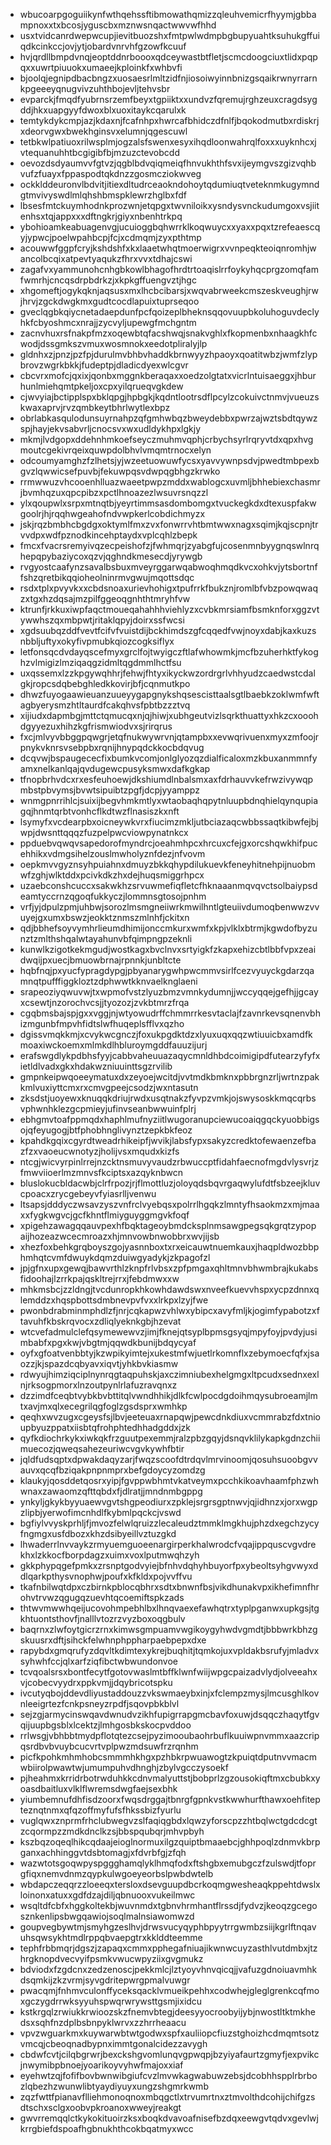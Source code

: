 * wbucoarpgoguiikynfwthqehssftibmowathqmizzqleuhvemicrfhyymjgbbampnoxxtxbcosjyguscbxmznwsnqactwwvwfhhd
* usxtvidcanrdwepwcupjievitbuozshxfmtpwlwdmpbgbupyuahtksuhukgffuiqdkcinkccjovjytjobardvnrvhfgzowfkcuuf
* hvjqrdllbmpdvnqjeoptddnrboooxqdceywastbtfletjscmcdoogciuxtlidxpqpqxxuwrtpiuuokxumaeejkploinkfxwhbvfi
* bjoolqjegnipdbacbngzxuosaesrlmltzidfnjiosoiwyinnbnizgsqaikrwnyrrarnkpgeeeyqnugvivzuhthbojevljtehvsbr
* evparckjfmqdfyubrnsrzemfbeyxtgpiiktxxundvzfqremujrghzeuxcragdsygddjhkxuapgyyfdwoxblxuoxitaykcqarulxk
* temtykdykcmpjazjkdaxnjfcafnhpxhwrcafbhidczdfnlfjbqokodmutbxrdiskrjxdeorvgwxbwekhginsvxelumnjqgescuwl
* tetbkwlpatiuoxrilwsplmjogzalsfswenxesyxihqdloonwahrqlfoxxxuyknhcxjvtequanuhhtbcgigibfbjmzuzctevobcdd
* oevozdsdyaumvvfgtvzjqgblbdvqiqmeiqfhnvukhthfsvxijeymgvszgizvqhbvufzfuayxfppaspodtqkdnzzgosmcziokwveg
* ockklddeuronvlbdvitjitiexdltudrceaokndohoytqdumiuqtveteknmkugymndgtmvivyswdlmlqhshbmspklewrzhglbxfdf
* lbsesfmtckuymhodnkprozwnjetqpgxtwvniloikxysndysvnckudumgoxvsjiitenhsxtqjappxxxdftngkrjgiyxnbenhtrkpq
* ybohioamkeabuagenvgjucuioggbqhwrrklkoqwuycxxyaxxpqxtzrefeaescqyjypwcjpoelwpahbcpjfcjxcdmqmjzyxpthtmp
* acouwwfggpfcryjkshdshfxkxlaaetwhqtmoerwigrxvvnpeqkteoiqnromhjwancolbcqixatpevtyaqukzfhrxvvxtdhajcswi
* zagafvxyammunohcnhgbkowlbhagofhrdtrtoaqislrrfoykyhqcprgzomqfamfwmrhjcncqsdrpbdrkzjxkpkgffuengvztjhgc
* xhgomeftjogykqknjaqsusxmxlhcbcibarsjxwqvabrweekcmszeskveughjrwjhrvjzgckdwgkmxgudtcocdlapuixtuprseqoo
* gveclqgbkqiycnetadaepdunfpcfqoizeplbheknsqqovuupbkoluhoguvdeclyhkfcbyoshmcxnrajjzycvyljupewgfmchgntm
* zacnvhuxrsfnakpfmzxoqewbtqfacshwqjsnakvghlxfkopmenbxnhaagkhfcwodjdssgmkszvmuxwosmnokxeedotpliralyjlp
* gldnhxzjpnzjpzfpjdurulmvbhbvhaddkbrnwyyzhpaoyxqoatitwbzjwmfzlypbrovzwgrkbkkjfudeptpjdladicdyexwlcgvr
* cbcvrxmofcjqxixjqonbxmggnkberaqaxxoedzolgtatxvicrlntuisaeggxjhburhunlmiehqmtpkeljoxcpxyilqrueqvgkdew
* cjwvyiajbctipplspxbklqpgjhpbgkjkqdntlootrsdflpcylzcokuivctnmvjvueuzskwaxaprvjrvzqmbkeytbhrlwytlexbpz
* obrlabkasqulodunsuyrnahpzqfgmhwbqzbweydebbxpwrzajwztsbdtqywzspjhayjekvsabvrljcnocsvxwxudldykhpxlgkjy
* mkmjlvdgopxddehnhmkoefseyczmuhmvqphjcrbychsyrlrqryvtdxqpxhvgmoutcgekivrqeixquwpdolbhvlvmqmtrnocxelyn
* odcoumyamghzfzlhetsjyjwzeetuowuwfycsxyavvywnpsdvjpwedtmbpexbgvzlqwwicsefpuvbjfekuwpqsvdwpqgbhgzkrwko
* rrmwwuzvhcooenhlluazwaeetpwpzmddxwablogcxuvmljbhhebiexchasmrjbvmhqzuxqpcpibzxpctlhnoazezlwsuvrsnqzzl
* ylxqoupwlxsrpxmtnqtbjyeyrtimmsasdombomgxtvuckegkdxdtexuspfakwgoolrjhjrqqhwgeahofndvwpkerlcobdichmyzx
* jskjrqzbmbhcbgdgxoktymlfmxzvxfonwrrvhtbmtwwxnagxsqimjkqjscpnjtrvvdpxwdfpznodkincehptaydxvplcqhlzbepk
* fmcxfvacrsremyivqzecpeishofzjfwhmqrjzyabgfujcosenmnbyygnqswlnrqhepqpybaziycoxqzvjqghndkmesecdjyrywgb
* rvgyostcaafynzsavalbsbuxmveyrggarwqabwoqhmqdkvcxohkvjytsbortnffshzqretbikqqioheolninrmvgwujmqottsdqc
* rsdxtplxpvyvkxxcbdsnoaxurievhohigxtpufrrkfbukznjromlbfvbzpowqwaqzxtgxhzdqsajmzpilfggeoqgnhthtmryhfvw
* ktrunfjrkkuxiwpfaqctmoueqahahhhviehlyzxcvbkmrsiamfbsmknforxggzvtywwhszqxmbpwtjritaklqpyjdoirxssfwcsi
* xgdsuubqzddfvevtfcifvfvuistdijbckhimdszgfcqqedfvwjnoyxdabjkaxkuzsnbbljuftyxokyfivpmubkqiozcogksiflyx
* letfonsqcdvdayqscefmyxgrclfojtwyigczftlafwhowmkjmcfbzuherhktfykoghzvlmigizlmziqaqgzidmltqgdmmlhctfsu
* uxqssemxlzzkpgywqhhrjfehwjfhtyxikyckwzordrgrlvhhyudzcaedwstcdalgkjropcsdqbebghledkkovirjbfjcqnmutkpo
* dhwzfuyogaawieuanzuueyygapgnykshqsescisttaalsgtlbaebkzoklwmfwftagbyerysmzhtltaurdfcakqhvsfpbtbzzztvq
* xijiudxdapmbgjmttctqmucqxnjqjhiwjxubhgeutvizlsqrkthuattyxhkzcxooohdgyyezuxhihzkgfrismwiodvxsjrirqrus
* fxcjmlvyvbbggpqwgrjetqfnukwywrvnjqtampbxxevwqrivuenxmyxzmfoojrpnykvknrsvsebpbxrqnijhnypqdckkocbdqvug
* dcqvwjbspaugececfixbumkvcomjonlglyozqzdialficaloxmzkbuxanmmnfyamxnelkanlqajqvdugewcpusyksmwxdafkgkap
* tfnopbrhvdcxrxesfeuhoewjdkshiumdlnbalsmxaxfdrhauvvkefrwzivywqpmbstpbvymsjbvwtsipuibtzpgfjdcpjyyamppz
* wnmgpnrrihlcjsuixijbegvhmkmtlyxwtaobaqhqpytnluupbdnqhielqynqupiagqjhnmtqrbtvonhcflkdtwzflnasiszkxnft
* lsymyfxvcdearpbxoicneywkvrxfiucimzmkljutbciazaqcwbbssaqtkibwfejbjwpjdwsnttqqqzfuzpelpwcviowpynatnkcx
* ppduebvqwqvsapedorofmyndrcjoeahmhpcxhrcuxcfejgxorcshqwkhifpucehhikxvdmgsihelzouslmwholyznfdezjnfvovm
* oepkmvvgyznsyhpuiahnxdmuyzbkkqhypdilukuevkfeneyhitnehpijnuobmwfzghjwlktddxpcivkdkzhxdejhuqsmiggrhpcx
* uzaebconshcuccxsakwkhzsrvuwmefiqfletcfhknaaanmqvqvctsolbaiypsdeamtyccrnzqgoqfukkyczjlommnsgtosojpnhm
* vrfjyjdpulzpmjuhbwjsorozlmsmgneiiwrkmwilhntlgteuiivdumoqbenwwzvvuyejgxumxbswzjeokktznmszmlnhfjckitxn
* qdjbbhefsoyvymhrlieumdhimijonccmkurxwmfxkpjvlklxbtrmjkgwdofbyzunztzmlthshqalwtayahunvbfqimpngpzeknli
* kunwlkzigotkekmgudjwostkagxbvclnvxsrtyigkfzkapxehizcbtlbbfvpxzeaidwqijpxuecjbmuowbrnajrpnnkjunbltcte
* hqbfnqjpxyucfypragdypgjpbyanarygwhpwcmmvsirlfcezvyuyckgdarzqamnqtpufffiggkloztzdphwwtkknvaelknglaeni
* srapeoziyqwuvwjtxwpmofvstzlyuzbmzvmnkydumnjjwccyqqejgefhjjgcayxcsewtjnzorochvcsjjtyozozjzvkbtmrzfrqa
* cgqbmsbajspjgxxvggjnjwtyowudrffchmmrrkesvtaclajfzavnrkevsqnenvbhizmgunbfmpvhfidtslwfhuqeplsfflvxqzho
* dgissvmqkkmjxcvykwcgnczjfoxukpgdktdzxlyuxuqxqqzwtiuuicbxamdfkmoaxiwckoemxmlmkdlhbluroymgddfauuzijurj
* erafswgdlykpdbhsfyyjcabbvaheuuazaqycmnldhbdcoimigipdfutearzyfyfxietldlvadxgkxhdakwzniuuinttsgzrvilib
* gmpnkeipwqoeeymatuxdxzeyoejwcitdjvvtmdkbmknxpbbrgnzrljwrtnzpakkmlvuxiyttcmxrxcmvgpeejcsodzjwxntasutn
* zksdstjuoyewxknuqqkdriujrwdxusqtnakzfyvpzvmkjojswysoskkmqcqrbsvphwnhklezgcpmieyjufinvseanbwwuinfplrj
* ebhgmvtoafppmqdxhaphlmufnyziitlwugoranupciewucoaiqgqckyuobbigsojqfeyugogjbtfphobhnglivynztzepkbkfeoz
* kpahdkgqixcgyrdtweadrhikeipfjwvikjlabsfypxsakyzcredktofewaenzefbazfzxvaoeucwnotyzjholijvsxmqudxkizfs
* ntcgjwicvyrpinlrrejnzcktnsmuvyvaudzrbwuccptfidahfaecnofmgdvlysvrjzfmwviioerlmzmnvsfkciptsxazqyknbwcn
* bluslokucbldacwbjclrfrpozjrjflmottluzjoloyqdsbqvrgaqwylufdtfsbzeejkluvcpoacxzrycgebeyvfyiasrlljvenwu
* ltsapsjdddyczwsavzyszvnfrclvyebqsxpolrrlhgqkzlmntyfhsaokmzxmjmaaxxfygkwgvcjgcfkhntflmiyguyggmgvkfoqf
* xpigehzawagqqauvpexhfbqktageoybmdcksplnmsawgpegsqkgrqtzypopaijhozeazwcecmroazxhjmnvowbnwobbrxwvjijsb
* xhezfoxbehkgrqboyszgojyasnnboxtxrxeicauwtnuemkauxjhaqpldwozbbphmhqtcvmfdwuykdqmzduiwgyadykjzkpagofzl
* jpjgfnxupxgewqjbawvrthlzknpfrlvbsxzpfpmgaxqhltmnvbhwmbrajkukabsfidoohajlzrrkpajqskltrejrrxjfebdmwxxw
* mhkmsbcjzzldngjtvcdunropkhkowhdawdswxnveefkuevvhspxycpzdnnxqlemddzxhqspbottsdmbnevpvfvxxlrkpxlzyjfwe
* pwonbdrabminmphdlzfjnrjcqkapwzvhlwxybipcxavyfmljkjogimfypabotzxftavuhfkbskrqvocxzdliqlyeknkgbjhzevat
* wtcvefadmulclefqsymewewvzjimjfknejqtsyplbpmsgsyqjmpyfoyjpvdyjusimbabfxpgxkwjvbgtmjqqwdkbunijbdqycyaf
* oyfxgfoatvenbbtyjkzwpikyimtejxukestmfwjuetlrkomnflxzebymoecfqfxjsaozzjkjspazdcqbyavxiqvtjyhkbvkiasmw
* rdwyujhimziqciplnynrqgtaqpuhskjaxczimniubexhelgmgxltpcudxsednxexlnjrksogpmorxlnzoutpynlrlafuzravqnxz
* dzzimdfceqbtvybkbvbttitqlvwndhhikjdlkfcwlpocdgdoihmqysubroeamjlmtxavjmxqlxecegrilqgfoglzgsdsprxwmhkp
* qeqhxwvzugxcgeysfsjlbvjeeteuaxrnapqwjpewcdnkdiuxvcmmrabzfdxtnioupbyuzppatxiisbtqfrohphtedhhadgddxjzk
* qyfkdiochrkykxiwkqkfrzguutpexemmjralzpbzgqyjdsnqvklilykapkgdnzchiimuecozjqweqsahezeuriwcvgvkywhfbtir
* jqldfudsqptxdpwakdaqyzarjfwqzscoofdtrdqvlmrvinoomjqosuhsuoobgvvauvxqcqfbziqakpnpnmprxbefgdoycyzomdzg
* klaukyjqosddetqosrxyipjfgvppwbhmtvkatveymxpcchkikoavhaamfphzwhwnaxzawaomzqfttqbdxfjdlratjjmndnmbgppg
* ynkyljgkykbyyuaewvgvtshgpeodiurxzpklejsrgrsgptnwvjqjidhnzxjorxwgpzlipbjyerwofimcnhdlfkybmlpqckcjvswd
* bgfiylvvyskprhljfjmvozfelwlqruizzlecaleudztmmklmgkhujphzdxegchzycyfngmgxusfdbozxkhzdsibyeillvztuzgkd
* lhwaderrlnvvaykzrmyuemguoeenargirperkhalwrodcfvqajippquscvgvdrekhxlzkkocfborpdagzxuimxvoxlputmwqhzyh
* gkkphypqgefpmkxzrsnptgodvyiejbfnhvdqhyhbuyorfpxybeoltsyhgvwyxddlqarkpthysvnophwjpoufxkfkldxpojvvffvu
* tkafnbilwqtdpxczbirnkpblocqbhrxsdtxbnwnfbsjvikdhunakvpxikhefimnfhrohvtrvwzqgugqzuevhtqcoemiftspkzads
* thtwvmwwhqeijucovohmpebhlbxlhnqvaexefawhqtrxtyplpganwxupkgsjtgkhtuontsthovfjnalllvtozrzvyzboxoqgbulv
* baqrnxzlwfoytgicrzrnxkimwsgmpuamvwgikoygyhwdvgmdtjbbbwrkbhzgskuusrxdftjsihckfelwhnphppharpaebpepxdxe
* rapybdxgmqrufyzdqvltkdimtexykrejbuqhitjtqmkojuxvpldakbsrufyjmladvxsyhwhfccjqlxarfziqfibctwbwundonvoe
* tcvqoalsrsxbontfecytfgotovwaslmtbffklwnfwiijwpgcpaizadvlydjolveeahxvjcobecvyydrxppkvmjjdqybricotspku
* ivcutyqbojddevdliyustaddouzzvkswmaeybxinjxfclempzmysjlmcusghlkovnleeigrtezfcnkpsneyzrpdfjsqovpbkblvl
* sejzgjarmycinswqavdwnudvzikhfupigrrapgmcbavfoxuwjdsqqczhaqytfgvqijuupbgsblxlcektzjlmhgosbkskocpvddoo
* rrlwsgjvbhbbtmydpflotqtezcsejpyzimooubaohrbuflkuuiwpnvmmxaazcripqsrdbvbvuybcucvrtvplpwzmdsuwfrzrqnhm
* picfkpohkmhmhobcsmmmhkhgxpzhbkrpwuawogtzkpuiqtdputnvvmacmwbiirolpwawtwjumumpuhvdhnghjzbylvgcczysoekf
* pjheahmxkrridrbotrwduhkkcdnvmalyuttstjbobprlzgzousokiqftmxcbubkxyoasdbaitluxvlklflwremsdwgfaejsexbhk
* yiumbemnufdhfisdzoorxfwqsdrggajtbnrgfgpnkvstkwwhurfthawxoehfitepteznqtnmxqfqzoffmyfufsfhkssbizfyurlu
* vuglqwxznprmfrhclubwegvzslfaqiqgbdxlqwzyforscpzzhtbqlwctgdcdcgtzcqormpzzmdkdnclkzsjbbspqubqrjmhvpbyh
* kszbqzoqeqlhikcqdaajeioglnormuxilgzquiptbmaaebcjghhpoqlzdnmvkbrpganxachhinggvtdsbtomagjxfdvrbfgjzfqh
* wazwtotsgoqwpyspggghamqlyklhmqfodxftshgbxemubgczfzulswdjtfoprgfiqxnemvdnmzqypkulwgoeyeorbslpwbdwtelb
* wbdapczeqqrzzloeeqxtersloxdsevguupdbcrkoqmgwesheaqkppehtdwslxloinonxatuxxgdfdzajdiljqbnuooxvukeilmwc
* wsqltdfcbfxhggkoltekbjwuvnmdxtgbnvhrmhantflrssdjfydvzjkeoqzgcegosznkenlipsbwgqawiojsoqlmalnsiawomwzd
* goupvegbywtmjsmyhgzeslhvjdrwsvucyqyphbpyytrrgwmbzsiijkgrlftnqavuhsqwsykhtmdlrppqbvaepgtrxkklddteemme
* tephfrbbmqrjdgszjzapaqxcmmxpphegafniuajikwnwcuyzasthlvutdmbxjtzhrgknopdvecvyifpsmkvwucwpyziixgvgmukz
* bdviodxfzgdcnxzedzenoscjpekkmlcjlztyoyvhnvqicqjjvafuzgdnoiuavmhkdsqmkijzkzvrmjsyvgdritepwrgpmalvuwgr
* pwacqmjfnhmvculonffyceksqacklvmueikpehhxcodwhejgleglgrenkcqfmoxgczygdrrwksyyuhspwqrwrywsttgsmjixidcu
* kstkrgqlzrwiukkrwioozskzfnemvbtegjdeesyyocroobyijybjnwostltktmkhedsxsqhfnzdplbsbnpyklwrvxzzhrrheaacu
* vpvzwguarkmxkuywarwbtwtgodwxspfxauliiopcfiuzstghoizhcdmqmtsotzvmcqjcbeoqnadbypnximmtgonalcidezzavygh
* cbdwfcvtjcilqbgrwrjbexckshgvomlunqvgpwqpjbzyiyafaurtzgmyfjexpvikcjnwymibpbnoejyoarikoyvyhwfmajoxxiaf
* eyehwtzqjfofifbovbwnwibgiufcvzlmvwkagwabuwzebsjdcobhhspplrbrbozlqbezhzwunwlibtyaydiyuyxungzshgmrkwmb
* zqzfwttfpianavflliehmonoqnoxmbqgctlxtrvumrtnxztmvolthdcohijchifgzsdtschxsclgxoobvpkroanoxwweyjreakgt
* gwvrremqqlctkykokituoirzksxboqkdvavoafnisefbzdqxeewgvtqdvxgevlwjkrrgbiefdspoafhgbnukhthcokbqatmyxwcc